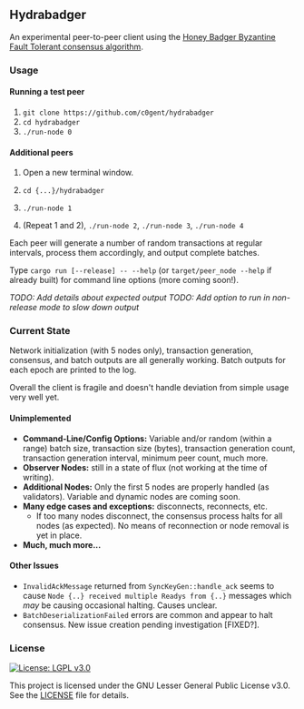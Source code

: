 ## Hydrabadger

An experimental peer-to-peer client using the [Honey Badger Byzantine Fault
Tolerant consensus algorithm](https://github.com/poanetwork/hbbft).

### Usage

#### Running a test peer

1. `git clone https://github.com/c0gent/hydrabadger`
2. `cd hydrabadger`
3. `./run-node 0`

#### Additional peers

1. Open a new terminal window.
2. `cd {...}/hydrabadger`
3. `./run-node 1`

4. (Repeat 1 and 2), `./run-node 2`, `./run-node 3`, `./run-node 4`

Each peer will generate a number of random transactions at regular intervals,
process them accordingly, and output complete batches.

Type `cargo run [--release] -- --help` (or `target/peer_node --help` if
already built) for command line options (more coming soon!).

*TODO: Add details about expected output*
*TODO: Add option to run in non-release mode to slow down output*


### Current State

Network initialization (with 5 nodes only), transaction generation, consensus,
and batch outputs are all generally working. Batch outputs for each epoch are
printed to the log.

Overall the client is fragile and doesn't handle deviation from simple usage
very well yet.

#### Unimplemented

* **Command-Line/Config Options:** Variable and/or random (within a range) batch
  size, transaction size (bytes), transaction generation count, transaction
  generation interval, minimum peer count, much more.
* **Observer Nodes:** still in a state of flux (not working at the time of
  writing).
* **Additional Nodes:** Only the first 5 nodes are properly handled (as
  validators). Variable and dynamic nodes are coming soon.
* **Many edge cases and exceptions:** disconnects, reconnects, etc.
  * If too many nodes disconnect, the consensus process halts for all nodes
    (as expected). No means of reconnection or node removal is yet in place.
* **Much, much more...**

#### Other Issues

* `InvalidAckMessage` returned from `SyncKeyGen::handle_ack` seems to cause
  `Node {..} received multiple Readys from {..}` messages which *may* be
  causing occasional halting. Causes unclear.
* `BatchDeserializationFailed` errors are common and appear to halt consensus.
  New issue creation pending investigation [FIXED?].


### License

[![License: LGPL v3.0](https://img.shields.io/badge/License-LGPL%20v3-blue.svg)](https://www.gnu.org/licenses/lgpl-3.0)

This project is licensed under the GNU Lesser General Public License v3.0. See the [LICENSE](LICENSE) file for details.